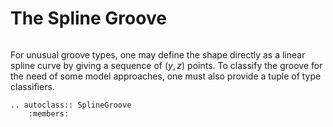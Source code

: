 # The Spline Groove

```{py:currentmodule} pyroll.core
```

For unusual groove types, one may define the shape directly as a linear spline curve by giving a sequence of $(y, z)$ points.
To classify the groove for the need of some model approaches, one must also provide a tuple of type classifiers.

```{eval-rst} 
.. autoclass:: SplineGroove
    :members:
```